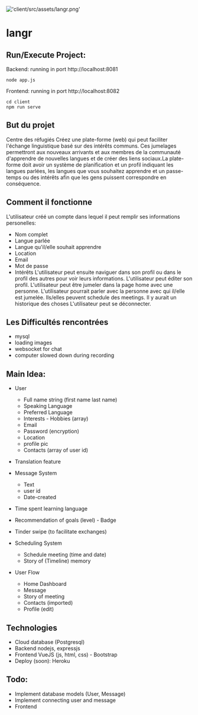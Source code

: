 !['client/src/assets/langr.png'](langr)

# langr

## Run/Execute Project:

Backend: running in port http://localhost:8081

```
node app.js
```

Frontend: running in port http://localhost:8082

```
cd client
npm run serve
```

## But du projet

Centre des réfugiés
Créez une plate-forme (web) qui peut faciliter l'échange linguistique basé sur des intérêts communs. Ces jumelages permettront aux nouveaux arrivants et aux membres de la communauté d'apprendre de nouvelles langues et de créer des liens sociaux.La plate-forme doit avoir un système de planification et un profil indiquant les langues parlées, les langues que vous souhaitez apprendre et un passe-temps ou des intérêts afin que les gens puissent correspondre en conséquence.

## Comment il fonctionne

L'utilisateur créé un compte dans lequel il peut remplir ses informations personelles:

- Nom complet
- Langue parlée
- Langue qu'il/elle souhait apprendre
- Location
- Email
- Mot de passe
- Intérêts
  L'utilisateur peut ensuite naviguer dans son profil ou dans le profil des autres pour voir leurs informations.
  L'utilisateur peut éditer son profil.
  L'utilisateur peut être jumeler dans la page home avec une personne.
  L'utilisateur pourrait parler avec la personne avec qui il/elle est jumelée.
  Ils/elles peuvent schedule des meetings.
  Il y aurait un historique des choses
  L'utilisateur peut se déconnecter.

## Les Difficultés rencontrées

- mysql
- loading images
- websocket for chat
- computer slowed down during recording

## Main Idea:

- User

  - Full name string (first name last name)
  - Speaking Language
  - Preferred Language
  - Interests - Hobbies (array)
  - Email
  - Password (encryption)
  - Location
  - profile pic
  - Contacts (array of user id)

- Translation feature

- Message System

  - Text
  - user id
  - Date-created

- Time spent learning language
- Recommendation of goals (level) - Badge
- Tinder swipe (to facilitate exchanges)

- Scheduling System

  - Schedule meeting (time and date)
  - Story of (Timeline) memory

- User Flow
  - Home Dashboard
  - Message
  - Story of meeting
  - Contacts (imported)
  - Profile (edit)

## Technologies

- Cloud database (Postgresql)
- Backend nodejs, expressjs
- Frontend VueJS (js, html, css) - Bootstrap
- Deploy (soon): Heroku

## Todo:

- Implement database models (User, Message)
- Implement connecting user and message
- Frontend
